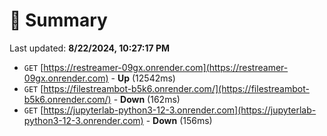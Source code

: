 # 📖 Summary
Last updated: **8/22/2024, 10:27:17 PM**

- `GET` [https://restreamer-09gx.onrender.com](https://restreamer-09gx.onrender.com) - **Up** (12542ms)
- `GET` [https://filestreambot-b5k6.onrender.com/](https://filestreambot-b5k6.onrender.com/) - **Down** (162ms)
- `GET` [https://jupyterlab-python3-12-3.onrender.com](https://jupyterlab-python3-12-3.onrender.com) - **Down** (156ms)
